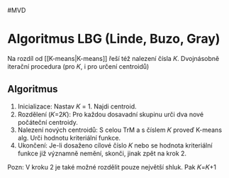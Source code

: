 #MVD 
# Algoritmus LBG (Linde, Buzo, Gray) 
Na rozdíl od [[K-means|K-means]] řeší též nalezení čísla 𝐾. Dvojnásobně iterační procedura (pro 𝐾, i pro určení centroidů) 

## Algoritmus
1. Inicializace: Nastav 𝐾 = 1. Najdi centroid. 
2. Rozdělení (𝐾=2𝐾): Pro každou dosavadní skupinu urči dva nové počáteční centroidy. 
3. Nalezení nových centroidů: S celou TrM a s číslem 𝐾 proveď K-means alg. Urči hodnotu kriteriální funkce. 
4. Ukončení: Je-li dosaženo cílové číslo 𝐾 nebo se hodnota kriteriální funkce již významně nemění, skonči, jinak zpět na krok 2. 

Pozn: V kroku 2 je také možné rozdělit pouze největší shluk. Pak 𝐾=𝐾+1